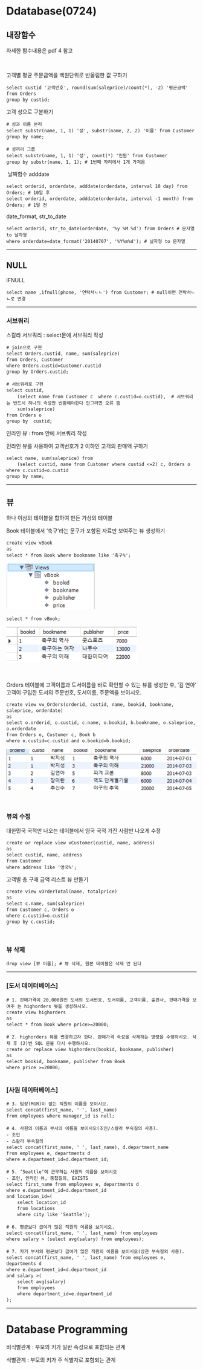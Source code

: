 # Ddatabase(0724)

## 내장함수

자세한 함수내용은 pdf 4 참고

<br/>

고객별 평균 주문금액을 백원단위로 반올림한 값 구하기

```mysql
select custid '고객번호', round(sum(saleprice)/count(*), -2) '평균금액'
from Orders
group by custid;
```

고객 성으로 구분하기

```mysql
# 성과 이름 분리
select substr(name, 1, 1) '성', substr(name, 2, 2) '이름' from Customer group by name;

# 성끼리 그룹
select substr(name, 1, 1) '성', count(*) '인원' from Customer 
group by substr(name, 1, 1); # 1번째 자리에서 1개 가져옴
```

​	날짜함수 adddate

```mysql
select orderid, orderdate, adddate(orderdate, interval 10 day) from Orders; # 10일 후
select orderid, orderdate, adddate(orderdate, interval -1 month) from Orders; # 1달 전
```

date_format, str_to_date

```mysql
select orderid, str_to_date(orderdate, '%y %M %d') from Orders # 문자열 to 날자형
where orderdate=date_format('20140707', '%Y%m%d'); # 날자형 to 문자열
```

---

## NULL

IFNULL

```mysql
select name ,ifnull(phone, '연락처ㄴㄴ') from Customer; # null이면 연락처ㄴㄴ로 변경
```

---

### 서브쿼리

스칼라 서브쿼리 : select문에 서브쿼리 작성

```mysql
# join으로 구현
select Orders.custid, name, sum(saleprice)
from Orders, Customer
where Orders.custid=Customer.custid
group by Orders.custid;

# 서브쿼리로 구현
select custid, 
	(select name from Customer c  where c.custid=o.custid),  # 서브쿼리는 반드시 하나의 속성만 반환해야한다 안그러면 오류 뜸
	sum(saleprice)
from Orders o
group by  custid;
```

인라인 뷰 : from 안에 서브쿼리 작성

인라인 뷰를 사용하여 고객번호가 2 이하인 고객의 판매액 구하기

```mysql
select name, sum(saleprice) from 
	(select custid, name from Customer where custid <=2) c, Orders o
where c.custid=o.custid
group by name;
```

---

## 뷰

하나 이상의 테이블을 합하여 만든 가상의 테이블

Book 테이블에서 ‘축구’라는 문구가 포함된 자료만 보여주는 뷰 생성하기

```mysql
create view vBook
as
select * from Book where bookname like '축구%';
```

![image-20200724113540315](200724_databases_day3.assets/image-20200724113540315.png)

```mysql
select * from vBook;
```

![image-20200724113624229](200724_databases_day3.assets/image-20200724113624229.png)

<br/>

Orders 테이블에 고객이름과 도서이름을 바로 확인할 수 있는 뷰를 생성한 후, ‘김 연아’ 고객이 구입한 도서의 주문번호, 도서이름, 주문액을 보이시오.

```mysql
create view vw_Orders(orderid, custid, name, bookid, bookname, saleprice, orderdate)
as
select o.orderid, o.custid, c.name, o.bookid, b.bookname, o.saleprice, o.orderdate
from Orders o, Customer c, Book b
where o.custid=c.custid and o.bookid=b.bookid;
```

![image-20200724114219220](200724_databases_day3.assets/image-20200724114219220.png)

<br/>

### 뷰의 수정

대한민국 국적만 나오는 테이블에서 영국 국적 가진 사람만 나오게 수정

```mysql
create or replace view vCustomer(custid, name, address)
as
select custid, name, address
from Customer
where address like '영국%';
```

고객별 총 구매 금액 리스트 뷰 만들기

```mysql
create view vOrderTotal(name, totalprice)
as
select c.name, sum(saleprice)
from Customer c, Orders o
where c.custid=o.custid
group by c.custid;
```

<br/>

### 뷰 삭제

```mysql
drop view [뷰 이름]; # 뷰 삭제, 원본 테이블은 삭제 안 된다
```

---

### [도서 데이터베이스]

```mysql
# 1. 판매가격이 20,000원인 도서의 도서번호, 도서이름, 고객이름, 출판사, 판매가격을 보여주 는 highorders 뷰를 생성하시오.
create view highorders
as
select * from Book where price>=20000;

# 2. highorders 뷰를 변경하고자 한다. 판매가격 속성을 삭제하는 명령을 수행하시오. 삭제 후 (2)번 SQL 문을 다시 수행하시오.
create or replace view highorders(bookid, bookname, publisher)
as
select bookid, bookname, publisher from Book
where price >=20000;


```



### [사원 데이터베이스]

```mysql
# 3. 팀장(MGR)이 없는 직원의 이름을 보이시오.
select concat(first_name, ' ', last_name) 
from employees where manager_id is null;

# 4. 사원의 이름과 부서의 이름을 보이시오(조인/스칼라 부속질의 사용).
- 조인
- 스칼라 부속질의
select concat(first_name, ' ', last_name), d.department_name 
from employees e, departments d
where e.department_id=d.department_id;

# 5. ‘Seattle’에 근무하는 사원의 이름을 보이시오
- 조인, 인라인 뷰, 중첩질의, EXISTS
select first_name from employees e, departments d
where e.department_id=d.department_id
and location_id=(
	select location_id
    from locations
    where city like 'Seattle');

# 6. 평균보다 급여가 많은 직원의 이름을 보이시오.
select concat(first_name, ' ', last_name) from employees 
where salary > (select avg(salary) from employees);

# 7. 자기 부서의 평균보다 급여가 많은 직원의 이름을 보이시오(상관 부속질의 사용). 
select concat(first_name, ' ', last_name) from employees e, departments d
where e.department_id=d.department_id 
and salary >(
	select avg(salary) 
	from employees 
	where department_id=e.department_id
);
```



---

# Database Programming

비식별관계 : 부모의 키가 일반 속성으로 포함되는 관계

식별관계 :  부모의 키가 주 식별자로 포함되는 관계